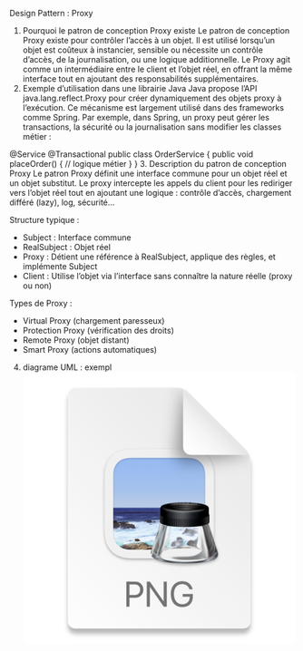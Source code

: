 Design Pattern : Proxy
1. Pourquoi le patron de conception Proxy existe
   Le patron de conception Proxy existe pour contrôler l’accès à un objet. Il est utilisé lorsqu’un objet est coûteux à instancier, sensible ou nécessite un contrôle d’accès, de la journalisation, ou une logique additionnelle. Le Proxy agit comme un intermédiaire entre le client et l’objet réel, en offrant la même interface tout en ajoutant des responsabilités supplémentaires.
2. Exemple d’utilisation dans une librairie Java
   Java propose l’API java.lang.reflect.Proxy pour créer dynamiquement des objets proxy à l’exécution. Ce mécanisme est largement utilisé dans des frameworks comme Spring. Par exemple, dans Spring, un proxy peut gérer les transactions, la sécurité ou la journalisation sans modifier les classes métier :

@Service
@Transactional
public class OrderService {
public void placeOrder() {
// logique métier
}
}
3. Description du patron de conception Proxy
   Le patron Proxy définit une interface commune pour un objet réel et un objet substitut. Le proxy intercepte les appels du client pour les rediriger vers l’objet réel tout en ajoutant une logique : contrôle d’accès, chargement différé (lazy), log, sécurité...

Structure typique :
- Subject : Interface commune
- RealSubject : Objet réel
- Proxy : Détient une référence à RealSubject, applique des règles, et implémente Subject
- Client : Utilise l’objet via l’interface sans connaître la nature réelle (proxy ou non)

Types de Proxy :
- Virtual Proxy (chargement paresseux)
- Protection Proxy (vérification des droits)
- Remote Proxy (objet distant)
- Smart Proxy (actions automatiques)

4. diagrame UML : exempl
   ![img.png](img.png)
